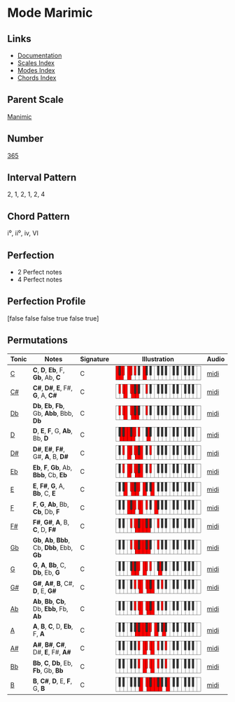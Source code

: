 # Mode Marimic

## Links

- [Documentation](index.md)
- [Scales Index](Scales.md)
- [Modes Index](Modes.md)
- [Chords Index](Chords.md)

## Parent Scale

[Manimic](ScaleManimic.md)

## Number

[365](https://ianring.com/musictheory/scales/365)

## Interval Pattern

2, 1, 2, 1, 2, 4

## Chord Pattern

i⁰, ii⁰, iv, VI

## Perfection

- 2 Perfect notes
- 4 Perfect notes

## Perfection Profile

[false false false true false true]

## Permutations

| Tonic | Notes | Signature | Illustration | Audio |
|-------|-------|-----------|--------------|-------|
| [C](ModeCNaturalMarimic.md) | **C**, **D**, **Eb**, F, **Gb**, Ab, **C** | C | ![CNaturalMarimic](ModeCNaturalMarimic.png) | [midi](https://github.com/edipermadi/music/blob/main/docs/ModeCNaturalMarimic.mid?raw=true) |
| [C#](ModeCSharpMarimic.md) | **C#**, **D#**, **E**, F#, **G**, A, **C#** | C | ![CSharpMarimic](ModeCSharpMarimic.png) | [midi](https://github.com/edipermadi/music/blob/main/docs/ModeCSharpMarimic.mid?raw=true) |
| [Db](ModeDFlatMarimic.md) | **Db**, **Eb**, **Fb**, Gb, **Abb**, Bbb, **Db** | C | ![DFlatMarimic](ModeDFlatMarimic.png) | [midi](https://github.com/edipermadi/music/blob/main/docs/ModeDFlatMarimic.mid?raw=true) |
| [D](ModeDNaturalMarimic.md) | **D**, **E**, **F**, G, **Ab**, Bb, **D** | C | ![DNaturalMarimic](ModeDNaturalMarimic.png) | [midi](https://github.com/edipermadi/music/blob/main/docs/ModeDNaturalMarimic.mid?raw=true) |
| [D#](ModeDSharpMarimic.md) | **D#**, **E#**, **F#**, G#, **A**, B, **D#** | C | ![DSharpMarimic](ModeDSharpMarimic.png) | [midi](https://github.com/edipermadi/music/blob/main/docs/ModeDSharpMarimic.mid?raw=true) |
| [Eb](ModeEFlatMarimic.md) | **Eb**, **F**, **Gb**, Ab, **Bbb**, Cb, **Eb** | C | ![EFlatMarimic](ModeEFlatMarimic.png) | [midi](https://github.com/edipermadi/music/blob/main/docs/ModeEFlatMarimic.mid?raw=true) |
| [E](ModeENaturalMarimic.md) | **E**, **F#**, **G**, A, **Bb**, C, **E** | C | ![ENaturalMarimic](ModeENaturalMarimic.png) | [midi](https://github.com/edipermadi/music/blob/main/docs/ModeENaturalMarimic.mid?raw=true) |
| [F](ModeFNaturalMarimic.md) | **F**, **G**, **Ab**, Bb, **Cb**, Db, **F** | C | ![FNaturalMarimic](ModeFNaturalMarimic.png) | [midi](https://github.com/edipermadi/music/blob/main/docs/ModeFNaturalMarimic.mid?raw=true) |
| [F#](ModeFSharpMarimic.md) | **F#**, **G#**, **A**, B, **C**, D, **F#** | C | ![FSharpMarimic](ModeFSharpMarimic.png) | [midi](https://github.com/edipermadi/music/blob/main/docs/ModeFSharpMarimic.mid?raw=true) |
| [Gb](ModeGFlatMarimic.md) | **Gb**, **Ab**, **Bbb**, Cb, **Dbb**, Ebb, **Gb** | C | ![GFlatMarimic](ModeGFlatMarimic.png) | [midi](https://github.com/edipermadi/music/blob/main/docs/ModeGFlatMarimic.mid?raw=true) |
| [G](ModeGNaturalMarimic.md) | **G**, **A**, **Bb**, C, **Db**, Eb, **G** | C | ![GNaturalMarimic](ModeGNaturalMarimic.png) | [midi](https://github.com/edipermadi/music/blob/main/docs/ModeGNaturalMarimic.mid?raw=true) |
| [G#](ModeGSharpMarimic.md) | **G#**, **A#**, **B**, C#, **D**, E, **G#** | C | ![GSharpMarimic](ModeGSharpMarimic.png) | [midi](https://github.com/edipermadi/music/blob/main/docs/ModeGSharpMarimic.mid?raw=true) |
| [Ab](ModeAFlatMarimic.md) | **Ab**, **Bb**, **Cb**, Db, **Ebb**, Fb, **Ab** | C | ![AFlatMarimic](ModeAFlatMarimic.png) | [midi](https://github.com/edipermadi/music/blob/main/docs/ModeAFlatMarimic.mid?raw=true) |
| [A](ModeANaturalMarimic.md) | **A**, **B**, **C**, D, **Eb**, F, **A** | C | ![ANaturalMarimic](ModeANaturalMarimic.png) | [midi](https://github.com/edipermadi/music/blob/main/docs/ModeANaturalMarimic.mid?raw=true) |
| [A#](ModeASharpMarimic.md) | **A#**, **B#**, **C#**, D#, **E**, F#, **A#** | C | ![ASharpMarimic](ModeASharpMarimic.png) | [midi](https://github.com/edipermadi/music/blob/main/docs/ModeASharpMarimic.mid?raw=true) |
| [Bb](ModeBFlatMarimic.md) | **Bb**, **C**, **Db**, Eb, **Fb**, Gb, **Bb** | C | ![BFlatMarimic](ModeBFlatMarimic.png) | [midi](https://github.com/edipermadi/music/blob/main/docs/ModeBFlatMarimic.mid?raw=true) |
| [B](ModeBNaturalMarimic.md) | **B**, **C#**, **D**, E, **F**, G, **B** | C | ![BNaturalMarimic](ModeBNaturalMarimic.png) | [midi](https://github.com/edipermadi/music/blob/main/docs/ModeBNaturalMarimic.mid?raw=true) |
